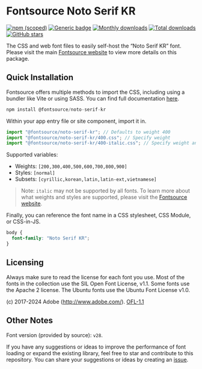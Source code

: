 # Fontsource Noto Serif KR

[![npm (scoped)](https://img.shields.io/npm/v/@fontsource/noto-serif-kr?color=brightgreen)](https://www.npmjs.com/package/@fontsource/noto-serif-kr) [![Generic badge](https://img.shields.io/badge/fontsource-passing-brightgreen)](https://github.com/fontsource/fontsource) [![Monthly downloads](https://badgen.net/npm/dm/@fontsource/noto-serif-kr)](https://github.com/fontsource/fontsource) [![Total downloads](https://badgen.net/npm/dt/@fontsource/noto-serif-kr)](https://github.com/fontsource/fontsource) [![GitHub stars](https://img.shields.io/github/stars/fontsource/fontsource.svg?style=social&label=Star)](https://github.com/fontsource/fontsource/stargazers)

The CSS and web font files to easily self-host the “Noto Serif KR” font. Please visit the main [Fontsource website](https://fontsource.org/fonts/noto-serif-kr) to view more details on this package.

## Quick Installation

Fontsource offers multiple methods to import the CSS, including using a bundler like Vite or using SASS. You can find full documentation [here](https://fontsource.org/docs/getting-started/introduction).

```javascript
npm install @fontsource/noto-serif-kr
```

Within your app entry file or site component, import it in.

```javascript
import "@fontsource/noto-serif-kr"; // Defaults to weight 400
import "@fontsource/noto-serif-kr/400.css"; // Specify weight
import "@fontsource/noto-serif-kr/400-italic.css"; // Specify weight and style
```

Supported variables:
- Weights: `[200,300,400,500,600,700,800,900]`
- Styles: `[normal]`
- Subsets: `[cyrillic,korean,latin,latin-ext,vietnamese]`

> Note: `italic` may not be supported by all fonts. To learn more about what weights and styles are supported, please visit the [Fontsource website](https://fontsource.org/fonts/noto-serif-kr).

Finally, you can reference the font name in a CSS stylesheet, CSS Module, or CSS-in-JS.

```css
body {
  font-family: "Noto Serif KR";
}
```

## Licensing
Always make sure to read the license for each font you use. Most of the fonts in the collection use the SIL Open Font License, v1.1. Some fonts use the Apache 2 license. The Ubuntu fonts use the Ubuntu Font License v1.0.

(c) 2017-2024 Adobe (http://www.adobe.com/).
[OFL-1.1](http://scripts.sil.org/OFL)

## Other Notes
Font version (provided by source): `v28`.

If you have any suggestions or ideas to improve the performance of font loading or expand the existing library, feel free to star and contribute to this repository. You can share your suggestions or ideas by creating an [issue](https://github.com/fontsource/fontsource/issues).